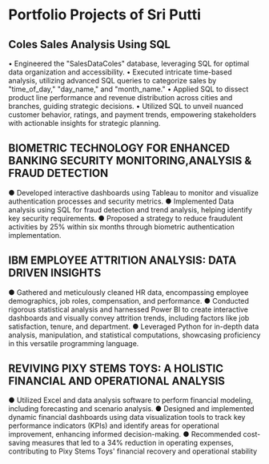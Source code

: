 # Portfolio Projects of Sri Putti


## Coles Sales Analysis Using SQL 
•	Engineered the "SalesDataColes" database, leveraging SQL for optimal data organization and accessibility.
•	Executed intricate time-based analysis, utilizing advanced SQL queries to categorize sales by "time_of_day," "day_name," and "month_name."
•	Applied SQL to dissect product line performance and revenue distribution across cities and branches, guiding strategic decisions.
•	Utilized SQL to unveil nuanced customer behavior, ratings, and payment trends, empowering stakeholders with actionable insights for strategic planning.

## BIOMETRIC TECHNOLOGY FOR ENHANCED BANKING SECURITY MONITORING,ANALYSIS & FRAUD DETECTION
● Developed interactive dashboards using Tableau to monitor and visualize authentication processes and security metrics.
● Implemented Data analysis using SQL for fraud detection and trend analysis, helping identify key security requirements.
● Proposed a strategy to reduce fraudulent activities by 25% within six months through biometric authentication implementation.


## IBM EMPLOYEE ATTRITION ANALYSIS: DATA DRIVEN INSIGHTS
● Gathered and meticulously cleaned HR data, encompassing employee demographics, job roles, compensation, and performance.
● Conducted rigorous statistical analysis and harnessed Power BI to create interactive dashboards and visually convey attrition 
trends, including factors like job satisfaction, tenure, and department.
● Leveraged Python for in-depth data analysis, manipulation, and statistical computations, showcasing proficiency in this versatile 
programming language.


## REVIVING PIXY STEMS TOYS: A HOLISTIC FINANCIAL AND OPERATIONAL ANALYSIS
● Utilized Excel and data analysis software to perform financial modeling, including forecasting and scenario analysis.
● Designed and implemented dynamic financial dashboards using data visualization tools to track key performance indicators (KPIs) 
and identify areas for operational improvement, enhancing informed decision-making.
● Recommended cost-saving measures that led to a 34% reduction in operating expenses, contributing to Pixy Stems Toys' financial 
recovery and operational stability
